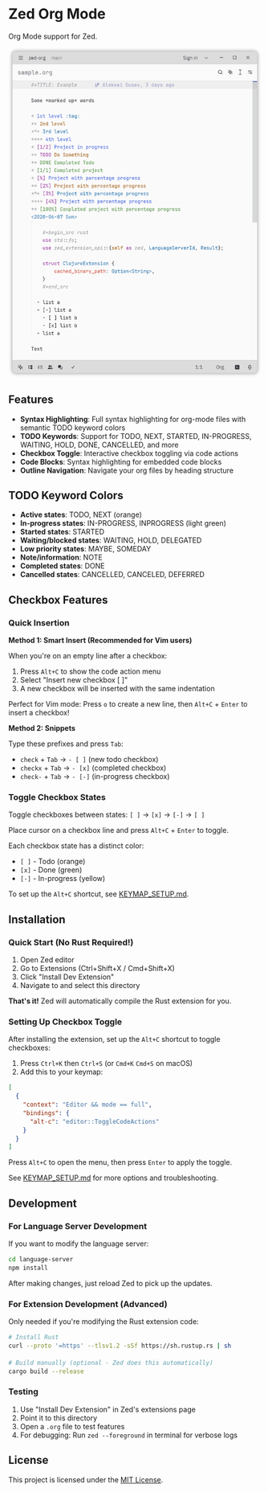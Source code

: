 # Zed Org Mode

Org Mode support for Zed.

![Demo of Zed Org Mode](demo.png)

## Features

- **Syntax Highlighting**: Full syntax highlighting for org-mode files with semantic TODO keyword colors
- **TODO Keywords**: Support for TODO, NEXT, STARTED, IN-PROGRESS, WAITING, HOLD, DONE, CANCELLED, and more
- **Checkbox Toggle**: Interactive checkbox toggling via code actions
- **Code Blocks**: Syntax highlighting for embedded code blocks
- **Outline Navigation**: Navigate your org files by heading structure

## TODO Keyword Colors

- **Active states**: TODO, NEXT (orange)
- **In-progress states**: IN-PROGRESS, INPROGRESS (light green)
- **Started states**: STARTED
- **Waiting/blocked states**: WAITING, HOLD, DELEGATED
- **Low priority states**: MAYBE, SOMEDAY
- **Note/information**: NOTE
- **Completed states**: DONE
- **Cancelled states**: CANCELLED, CANCELED, DEFERRED

## Checkbox Features

### Quick Insertion

**Method 1: Smart Insert (Recommended for Vim users)**

When you're on an empty line after a checkbox:
1. Press `Alt+C` to show the code action menu
2. Select "Insert new checkbox [ ]"
3. A new checkbox will be inserted with the same indentation

Perfect for Vim mode: Press `o` to create a new line, then `Alt+C` + `Enter` to insert a checkbox!

**Method 2: Snippets**

Type these prefixes and press `Tab`:
- `check` + `Tab` → `- [ ]` (new todo checkbox)
- `checkx` + `Tab` → `- [x]` (completed checkbox)
- `check-` + `Tab` → `- [-]` (in-progress checkbox)

### Toggle Checkbox States

Toggle checkboxes between states: `[ ]` → `[x]` → `[-]` → `[ ]`

Place cursor on a checkbox line and press `Alt+C` + `Enter` to toggle.

Each checkbox state has a distinct color:
- `[ ]` - Todo (orange)
- `[x]` - Done (green)
- `[-]` - In-progress (yellow)

To set up the `Alt+C` shortcut, see [KEYMAP_SETUP.md](KEYMAP_SETUP.md).

## Installation

### Quick Start (No Rust Required!)

1. Open Zed editor
2. Go to Extensions (Ctrl+Shift+X / Cmd+Shift+X)
3. Click "Install Dev Extension"
4. Navigate to and select this directory

**That's it!** Zed will automatically compile the Rust extension for you.

### Setting Up Checkbox Toggle

After installing the extension, set up the `Alt+C` shortcut to toggle checkboxes:

1. Press `Ctrl+K` then `Ctrl+S` (or `Cmd+K` `Cmd+S` on macOS)
2. Add this to your keymap:

```json
[
  {
    "context": "Editor && mode == full",
    "bindings": {
      "alt-c": "editor::ToggleCodeActions"
    }
  }
]
```

Press `Alt+C` to open the menu, then press `Enter` to apply the toggle.

See [KEYMAP_SETUP.md](KEYMAP_SETUP.md) for more options and troubleshooting.

## Development

### For Language Server Development

If you want to modify the language server:

```bash
cd language-server
npm install
```

After making changes, just reload Zed to pick up the updates.

### For Extension Development (Advanced)

Only needed if you're modifying the Rust extension code:

```bash
# Install Rust
curl --proto '=https' --tlsv1.2 -sSf https://sh.rustup.rs | sh

# Build manually (optional - Zed does this automatically)
cargo build --release
```

### Testing

1. Use "Install Dev Extension" in Zed's extensions page
2. Point it to this directory
3. Open a `.org` file to test features
4. For debugging: Run `zed --foreground` in terminal for verbose logs

## License

This project is licensed under the [MIT License](LICENSE).
